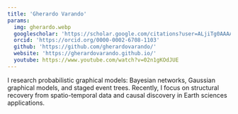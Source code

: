 ```yaml
---
title: 'Gherardo Varando'
params:
  img: gherardo.webp
  googlescholar: 'https://scholar.google.com/citations?user=ALjiTg0AAAAJ&hl'
  orcid: 'https://orcid.org/0000-0002-6708-1103'
  github: 'https://github.com/gherardovarando/'
  website: 'https://gherardovarando.github.io/'
  youtube: https://www.youtube.com/watch?v=02n1gKOdJUE
---
```


I research probabilistic graphical models: Bayesian networks, Gaussian graphical models, and staged event trees. Recently, I focus on structural recovery from spatio-temporal data and causal discovery in Earth sciences applications.

